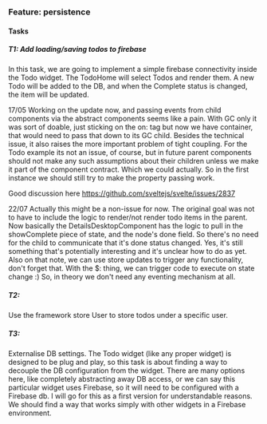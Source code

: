 
### Feature: persistence
#### Tasks
##### T1: Add loading/saving todos to firebase
In this task, we are going to implement a simple firebase connectivity inside the Todo widget. 
The TodoHome will select Todos and render them. A new Todo will be added to the DB, and when the Complete status is changed, the item will be updated.

17/05
Working on the update now, and passing events from child components via the abstract components seems like a pain. With GC only it was sort of doable, just sticking on the on: tag
but now we have container, that would need to pass that down to its GC child. Besides the technical issue, it also raises the more important problem of tight coupling. For the Todo example its not an issue, of course, but in future parent components should not make any such assumptions about their children unless we make it part of the component contract. Which we could actually. So in the first instance we should still try to make the property passing work.

Good discussion here
https://github.com/sveltejs/svelte/issues/2837

22/07
Actually this might be a non-issue for now. The original goal was not to have to include the logic to render/not render todo items in the parent. Now basically the DetailsDesktopComponent has the logic to pull in the showComplete piece of state, and the node's done field. So there's no need for the child to communicate that it's done status changed. Yes, it's still something that's potentially interesting and it's unclear how to do as yet. Also on that note, we can use store updates to trigger any functionality, don't forget that. With the $: thing, we can trigger code to execute on state change :) So, in theory we don't need any eventing mechanism at all. 

##### T2: 
Use the framework store User to store todos under a specific user.
##### T3:
Externalise DB settings. The Todo widget (like any proper widget) is designed to be plug and play, so this task is about finding a way to decouple the DB configuration from the widget. There are many options here, like completely abstracting away DB access, or we can say this particular widget uses Firebase, so it will need to be configured with a Firebase db. I will go for this as a first version for understandable reasons. We should find a way that works simply with other widgets in a Firebase environment.